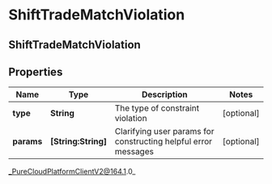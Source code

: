 # ShiftTradeMatchViolation

## ShiftTradeMatchViolation

## Properties

|Name | Type | Description | Notes|
|------------ | ------------- | ------------- | -------------|
| **type** | **String** | The type of constraint violation | [optional] |
| **params** | **[String:String]** | Clarifying user params for constructing helpful error messages | [optional] |



_PureCloudPlatformClientV2@164.1.0_
